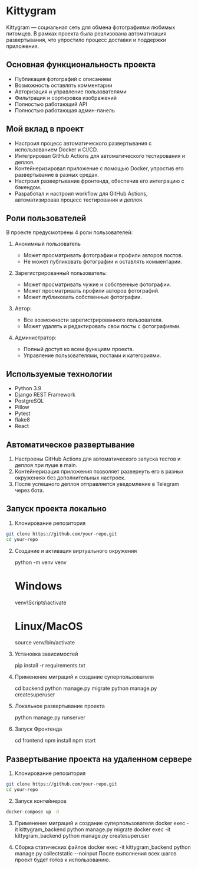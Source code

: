 # Kittygram

Kittygram — социальная сеть для обмена фотографиями любимых питомцев. В рамках проекта была реализована автоматизация развертывания, что упростило процесс доставки и поддержки приложения.

## Основная функциональность проекта
- Публикация фотографий с описанием
- Возможность оставлять комментарии
- Авторизация и управление пользователями
- Фильтрация и сортировка изображений
- Полностью работающий API
- Полностью работающая админ-панель


## Мой вклад в проект
- Настроил процесс автоматического развертывания с использованием Docker и CI/CD.
- Интегрировал GitHub Actions для автоматического тестирования и деплоя.
- Контейнеризировал приложение с помощью Docker, упростив его развертывание в разных средах.
- Настроил развертывание фронтенда, обеспечив его интеграцию с бэкендом.
- Разработал и настроил workflow для GitHub Actions, автоматизировав процесс тестирования и деплоя.



## Роли пользователей
В проекте предусмотрены 4 роли пользователей:

1. Анонимный пользователь
    - Может просматривать фотографии и профили авторов постов.
    - Не может публиковать фотографии и оставлять комментарии.

2. Зарегистрированный пользователь:
    - Может просматривать чужие и собственные фотографии.
    - Может просматривать профили авторов фотографий.
    - Может публиковать собственные фотографии.

3. Автор:
    - Все возможности зарегистрированного пользователя.
    - Может удалять и редактировать свои посты с фотографиями.

4. Администратор:
    - Полный доступ ко всем функциям проекта.
    - Управление пользователями, постами и категориями.

## Используемые технологии
- Python 3.9
- Django REST Framework
- PostgreSQL
- Pillow
- Pytest
- flake8
- React


## Автоматическое развертывание
1. Настроены GitHub Actions для автоматического запуска тестов и деплоя при пуше в main.
2. Контейнеризация приложения позволяет развернуть его в разных окружениях без дополнительных настроек.
3. После успешного деплоя отправляется уведомление в Telegram через бота.

## Запуск проекта локально
1. Клонирование репозитория
```bash
git clone https://github.com/your-repo.git
cd your-repo
```
2. Создание и активация виртуального окружения
   
    python -m venv venv

    # Windows
    venv\Scripts\activate

    # Linux/MacOS
    source venv/bin/activate

4. Установка зависимостей
   
    pip install -r requirements.txt

5. Применение миграций и создание суперпользователя
   
    cd backend
    python manage.py migrate
    python manage.py createsuperuser

6. Локальное развертывание проекта
   
    python manage.py runserver

7. Запуск Фронтенда
   
    cd frontend
    npm install
    npm start


## Развертывание проекта на удаленном сервере
1. Клонирование репозитория
```bash
git clone https://github.com/your-repo.git
cd your-repo
```
2. Запуск контейнеров
```bash
docker-compose up -d
```

3. Применение миграций и создание суперпользователя
    docker exec -it kittygram_backend python manage.py migrate
    docker exec -it kittygram_backend python manage.py createsuperuser

4. Сборка статических файлов
    docker exec -it kittygram_backend python manage.py collectstatic --noinput
    После выполнения всех шагов проект будет готов к использованию.
